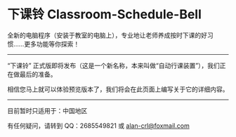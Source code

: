 # 下课铃 Classroom-Schedule-Bell
全新的电脑程序（安装于教室的电脑上），专业地让老师养成按时下课的好习惯……更多功能等你探索！

---

“下课铃” 正式版即将发布（这是一个新名称，本来叫做“自动行课装置”），我们正在做最后的准备。

相信您马上就可以体验预览版本了，我们将会在此页面上编写关于它的详细内容。

---

目前暂时只适用于：中国地区

有任何疑问，请转到 QQ：2685549821 或 alan-crl@foxmail.com
